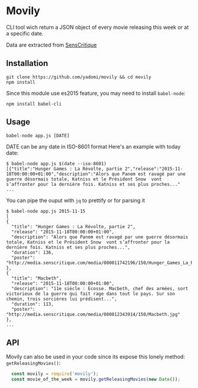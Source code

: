 Movily
======

CLI tool wich return a JSON object of every movie releasing this week or at a specific date.

Data are extracted from [SensCritique](http://senscritique.fr)

Installation
------------

    git clone https://github.com/yadomi/movily && cd movily
    npm install

Since this module use es2015 feature, you may need to install `babel-node`:

    npm install babel-cli

Usage
-----

```
babel-node app.js [DATE]
```
DATE can be any date in ISO-8601 format
Here's an example with today date:

```
$ babel-node app.js $(date --iso-8601)
[{"title":"Hunger Games : La Révolte, partie 2","release":"2015-11-18T00:00:00+01:00","description":"Alors que Panem est ravagé par une guerre désormais totale, Katniss et le Président Snow  vont s’affronter pour la dernière fois. Katniss et ses plus proches..."
...
```

You can pipe the ouput with `jq` to prettify or for parsing it

```
$ babel-node app.js 2015-11-15
[
{
  "title": "Hunger Games : La Révolte, partie 2",
  "release": "2015-11-18T00:00:00+01:00",
  "description": "Alors que Panem est ravagé par une guerre désormais totale, Katniss et le Président Snow  vont s’affronter pour la dernière fois. Katniss et ses plus proches...",
  "duration": 136,
  "poster": "http://media.senscritique.com/media/000011742196/150/Hunger_Games_La_Revolte_partie_2.jpg"
},
{
  "title": "Macbeth",
  "release": "2015-11-18T00:00:00+01:00",
  "description": "11e siècle : Ecosse. Macbeth, chef des armées, sort victorieux de la guerre qui fait rage dans tout le pays. Sur son chemin, trois sorcières lui prédisent...",
  "duration": 113,
  "poster": "http://media.senscritique.com/media/000012343914/150/Macbeth.jpg"
},
...
```

API
---

Movily can also be used in your code since its expose this lonely method: `getReleasingMovies()`:

```js
  const movily = require('movily');
  const movie_of_the_week = movily.getReleasingMovies(new Date());
```
